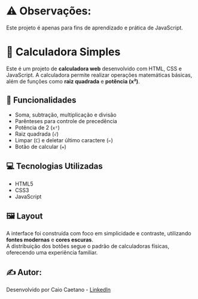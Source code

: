 # ⚠️ Observações:
Este projeto é apenas para fins de aprendizado e prática de JavaScript.

# 🧮 Calculadora Simples

Este é um projeto de **calculadora web** desenvolvido com HTML, CSS e JavaScript. A calculadora permite realizar operações matemáticas básicas, além de funções como **raiz quadrada** e **potência (x²)**.

## 🔧 Funcionalidades

- Soma, subtração, multiplicação e divisão
- Parênteses para controle de precedência
- Potência de 2 (`x²`)
- Raiz quadrada (`√`)
- Limpar (`C`) e deletar último caractere (`←`)
- Botão de calcular (`=`)

## 💻 Tecnologias Utilizadas

- HTML5
- CSS3
- JavaScript

## 🖼️ Layout

A interface foi construída com foco em simplicidade e contraste, utilizando **fontes modernas** e **cores escuras**.  
A distribuição dos botões segue o padrão de calculadoras físicas, oferecendo uma experiência familiar.

## ✍️ Autor:

Desenvolvido por Caio Caetano - [LinkedIn](https://www.linkedin.com/in/caiohenriquecaetano/)

